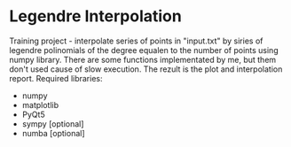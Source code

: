 # Legendre Interpolation
Training project - interpolate series of points in "input.txt" by siries of legendre polinomials of the degree equalen to the number of points using numpy library. There are some functions implementated by me, but them don't used cause of slow execution. The rezult is the plot and interpolation report.
Required libraries:
* numpy
* matplotlib
* PyQt5
* sympy [optional]
* numba [optional]
